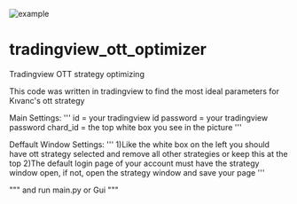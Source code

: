 ![example](https://user-images.githubusercontent.com/41278272/147601176-d506783b-ac14-4fd6-a975-e6fc30745733.png)
# tradingview_ott_optimizer
Tradingview OTT strategy optimizing

This code was written in tradingview to find the most ideal parameters for Kıvanc's ott strategy

Main Settings:
'''
id = your tradingview id
password = your tradingview password
chard_id = the top white box you see in the picture
'''

Deffault Window Settings:
'''
1)Like the white box on the left you should have ott strategy selected and remove all other strategies or keep this at the top
2)The default login page of your account must have the strategy window open, if not, open the strategy window and save your page
'''


"""
and run main.py or Gui
"""
